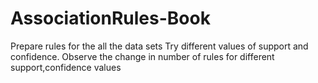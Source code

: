 # AssociationRules-Book
Prepare rules for the all the data sets Try different values of support and confidence. Observe the change in number of rules for different support,confidence values

